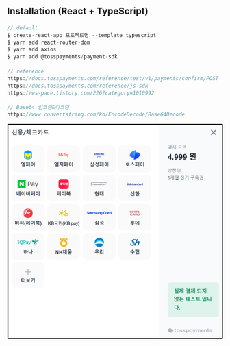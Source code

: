 ## Installation (React + TypeScript)

```javascript
// default
$ create-react-app 프로젝트명 --template typescript
$ yarn add react-router-dom
$ yarn add axios
$ yarn add @tosspayments/payment-sdk

// reference
https://docs.tosspayments.com/reference/test/v1/payments/confirm/POST
https://docs.tosspayments.com/reference/js-sdk
https://ws-pace.tistory.com/226?category=1010992

// Base64 인코딩&디코딩
https://www.convertstring.com/ko/EncodeDecode/Base64Decode
```

![screenshot](./public/capture.png)
